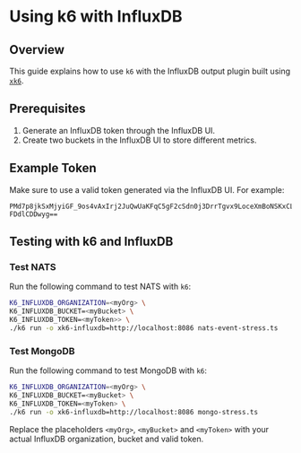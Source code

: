 # Using k6 with InfluxDB

## Overview

This guide explains how to use `k6` with the InfluxDB output plugin built using [`xk6`](https://github.com/grafana/xk6-output-influxdb).

## Prerequisites

1. Generate an InfluxDB token through the InfluxDB UI.
2. Create two buckets in the InfluxDB UI to store different metrics.

## Example Token

Make sure to use a valid token generated via the InfluxDB UI. For example:

```
PMd7p8jkSxMjyiGF_9os4vAxIrj2JuQwUaKFqC5gF2cSdn0j3DrrTgvx9LoceXmBoNSKxCL0W0E-FDdlCDDwyg==
```

## Testing with k6 and InfluxDB

### Test NATS

Run the following command to test NATS with `k6`:

```bash
K6_INFLUXDB_ORGANIZATION=<myOrg> \
K6_INFLUXDB_BUCKET=<myBucket> \
K6_INFLUXDB_TOKEN=<myToken>> \
./k6 run -o xk6-influxdb=http://localhost:8086 nats-event-stress.ts
```

### Test MongoDB

Run the following command to test MongoDB with `k6`:

```bash
K6_INFLUXDB_ORGANIZATION=<myOrg> \
K6_INFLUXDB_BUCKET=<myBucket> \
K6_INFLUXDB_TOKEN=<myToken> \
./k6 run -o xk6-influxdb=http://localhost:8086 mongo-stress.ts
```

Replace the placeholders `<myOrg>`, `<myBucket>` and `<myToken>` with your actual InfluxDB organization, bucket and valid token.
